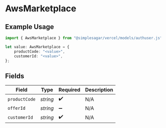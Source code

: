 # AwsMarketplace

## Example Usage

```typescript
import { AwsMarketplace } from "@simplesagar/vercel/models/authuser.js";

let value: AwsMarketplace = {
    productCode: "<value>",
    customerId: "<value>",
};
```

## Fields

| Field              | Type               | Required           | Description        |
| ------------------ | ------------------ | ------------------ | ------------------ |
| `productCode`      | *string*           | :heavy_check_mark: | N/A                |
| `offerId`          | *string*           | :heavy_minus_sign: | N/A                |
| `customerId`       | *string*           | :heavy_check_mark: | N/A                |